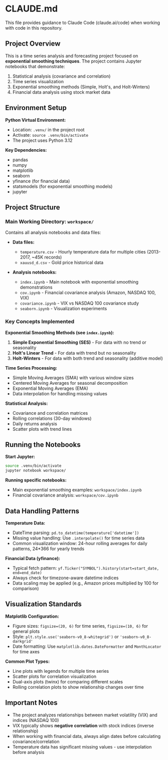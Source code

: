 # CLAUDE.md

This file provides guidance to Claude Code (claude.ai/code) when working with code in this repository.

## Project Overview

This is a time series analysis and forecasting project focused on **exponential smoothing techniques**. The project contains Jupyter notebooks that demonstrate:

1. Statistical analysis (covariance and correlation)
2. Time series visualization
3. Exponential smoothing methods (Simple, Holt's, and Holt-Winters)
4. Financial data analysis using stock market data

## Environment Setup

**Python Virtual Environment:**
- Location: `.venv/` in the project root
- Activate: `source .venv/bin/activate`
- The project uses Python 3.12

**Key Dependencies:**
- pandas
- numpy
- matplotlib
- seaborn
- yfinance (for financial data)
- statsmodels (for exponential smoothing models)
- jupyter

## Project Structure

### Main Working Directory: `workspace/`

Contains all analysis notebooks and data files:

- **Data files:**
  - `temperature.csv` - Hourly temperature data for multiple cities (2013-2017, ~45K records)
  - `xauusd_d.csv` - Gold price historical data

- **Analysis notebooks:**
  - `index.ipynb` - Main notebook with exponential smoothing demonstrations
  - `cov.ipynb` - Financial covariance analysis (Amazon, NASDAQ 100, VIX)
  - `covariance.ipynb` - VIX vs NASDAQ 100 covariance study
  - `seaborn.ipynb` - Visualization experiments

### Key Concepts Implemented

**Exponential Smoothing Methods (see `index.ipynb`):**
1. **Simple Exponential Smoothing (SES)** - For data with no trend or seasonality
2. **Holt's Linear Trend** - For data with trend but no seasonality
3. **Holt-Winters** - For data with both trend and seasonality (additive model)

**Time Series Processing:**
- Simple Moving Averages (SMA) with various window sizes
- Centered Moving Averages for seasonal decomposition
- Exponential Moving Averages (EMA)
- Data interpolation for handling missing values

**Statistical Analysis:**
- Covariance and correlation matrices
- Rolling correlations (30-day windows)
- Daily returns analysis
- Scatter plots with trend lines

## Running the Notebooks

**Start Jupyter:**
```bash
source .venv/bin/activate
jupyter notebook workspace/
```

**Running specific notebooks:**
- Main exponential smoothing examples: `workspace/index.ipynb`
- Financial covariance analysis: `workspace/cov.ipynb`

## Data Handling Patterns

**Temperature Data:**
- DateTime parsing: `pd.to_datetime(temperature['datetime'])`
- Missing value handling: Use `.interpolate()` for time series data
- Common visualization window: 24-hour rolling averages for daily patterns, 24*366 for yearly trends

**Financial Data (yfinance):**
- Typical fetch pattern: `yf.Ticker("SYMBOL").history(start=start_date, end=end_date)`
- Always check for timezone-aware datetime indices
- Data scaling may be applied (e.g., Amazon prices multiplied by 100 for comparison)

## Visualization Standards

**Matplotlib Configuration:**
- Figure sizes: `figsize=(20, 6)` for time series, `figsize=(10, 6)` for general plots
- Style: `plt.style.use('seaborn-v0_8-whitegrid')` or `'seaborn-v0_8-darkgrid'`
- Date formatting: Use `matplotlib.dates.DateFormatter` and `MonthLocator` for time axes

**Common Plot Types:**
- Line plots with legends for multiple time series
- Scatter plots for correlation visualization
- Dual-axis plots (twinx) for comparing different scales
- Rolling correlation plots to show relationship changes over time

## Important Notes

- The project analyzes relationships between market volatility (VIX) and indices (NASDAQ 100)
- VIX typically shows **negative correlation** with stock indices (inverse relationship)
- When working with financial data, always align dates before calculating covariance/correlation
- Temperature data has significant missing values - use interpolation before analysis
